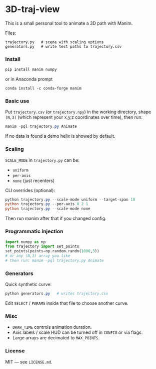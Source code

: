 # 3D-traj-view

This is a small personal tool to animate a 3D path with Manim.

Files:
```
trajectory.py   # scene with scaling options
generators.py   # write test paths to trajectory.csv
```

### Install
```powershell
pip install manim numpy
```
or in Anaconda prompt
```
conda install -c conda-forge manim
```

### Basic use
Put `trajectory.csv` (or `trajectory.npy`) in the working directory, shape `(N,3)` (which represent your x,y,z coordinates over time), then run:
```powershell
manim -pql trajectory.py Animate
```

If no data is found a demo helix is showed by default.

### Scaling
`SCALE_MODE` in `trajectory.py` can be:
- `uniform`
- `per-axis`
- `none` (just recenters)

CLI overrides (optional):
```powershell
python trajectory.py --scale-mode uniform --target-span 10
python trajectory.py --per-axis 8 2 1
python trajectory.py --scale-mode none
```
Then run manim after that if you changed config.

### Programmatic injection
```python
import numpy as np
from trajectory import set_points
set_points(points=np.random.randn(1000,3))
# or any (N,3) array you like
# then run: manim -pql trajectory.py Animate
```

### Generators
Quick synthetic curve:
```powershell
python generators.py   # writes trajectory.csv
```
Edit `SELECT` / `PARAMS` inside that file to choose another curve.

### Misc
- `DRAW_TIME` controls animation duration.
- Axis labels / scale HUD can be turned off in `CONFIG` or via flags.
- Large arrays are decimated to `MAX_POINTS`.


### License
MIT — see `LICENSE.md`.
